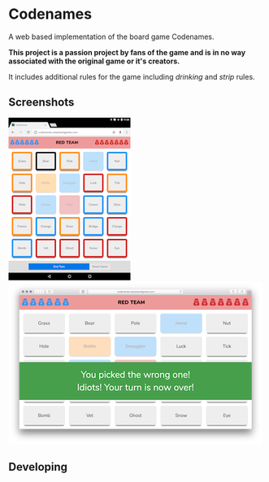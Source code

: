 # Codenames

A web based implementation of the board game Codenames. 

**This project is a passion project by fans of the game and is in no way associated with the original game or it's creators.**

It includes additional rules for the game including *drinking* and *strip* rules.

## Screenshots

![](./docs/images/controller-01.png) ![](./docs/images/viewer-01.png)

## Developing
